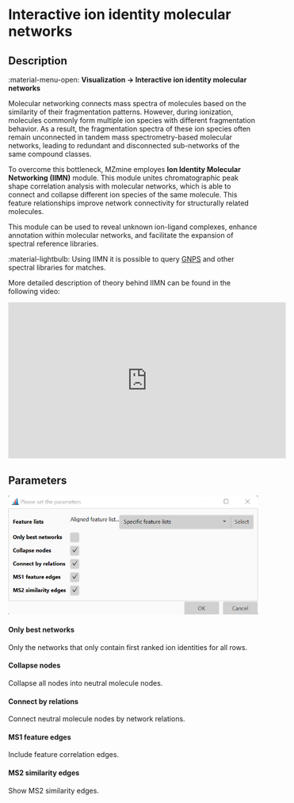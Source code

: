 # **Interactive ion identity molecular networks**

## **Description**

:material-menu-open: **Visualization  → Interactive ion identity molecular networks**

Molecular networking connects mass spectra of molecules based on the similarity of their fragmentation patterns. However, during ionization, molecules commonly form multiple ion species with different fragmentation behavior. As a result, the fragmentation spectra of these ion species often remain unconnected in tandem mass spectrometry-based molecular networks, leading to redundant and disconnected sub-networks of the same compound classes. 

To overcome this bottleneck, MZmine employes **Ion Identity Molecular Networking (IIMN)** module. This module unites chromatographic peak shape correlation analysis with molecular networks, which is able to connect and collapse different ion species of the same molecule. This feature relationships improve network connectivity for structurally related molecules.

This module can be used to reveal unknown ion-ligand complexes, enhance annotation within molecular networks, and facilitate the expansion of spectral reference libraries. 

:material-lightbulb: Using IIMN it is possible to query [GNPS](https://gnps.ucsd.edu/ProteoSAFe/libraries.jsp) and other spectral libraries for matches.

More detailed description of theory behind IIMN can be found in the following video:

<iframe width="560" height="315" src="https://www.youtube.com/embed/YzMBx_oSvb0" title="YouTube video player" frameborder="0" allow="accelerometer; autoplay; clipboard-write; encrypted-media; gyroscope; picture-in-picture" allowfullscreen></iframe>

## **Parameters**

![Parameters](parameters.png)

#### **Only best networks**

Only the networks that only contain first ranked ion identities for all rows.

#### **Collapse nodes**

Collapse all nodes into neutral molecule nodes. 

#### **Connect by relations**

Connect neutral molecule nodes by network relations. 

#### **MS1 feature edges**

Include feature correlation edges.

#### **MS2 similarity edges**

Show MS2 similarity edges.